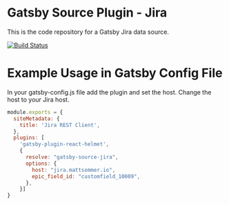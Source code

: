 # Gatsby Source Plugin - Jira
This is the code repository for a Gatsby Jira data source.

[![Build Status](https://travis-ci.org/matthewsommer/gatsby-source-jira.svg?branch=master)](https://travis-ci.org/matthewsommer/gatsby-source-jira)

# Example Usage in Gatsby Config File
In your gatsby-config.js file add the plugin and set the host. Change the host to your Jira host.

```javascript
module.exports = {
  siteMetadata: {
    title: 'Jira REST Client',
  },
  plugins: [
    'gatsby-plugin-react-helmet', 
    {
      resolve: "gatsby-source-jira",
      options: {
        host: "jira.mattsommer.io",
        epic_field_id: "customfield_10009",
      },
    }]
}
```